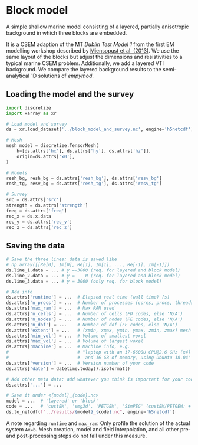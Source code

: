 # Block model


A simple shallow marine model consisting of a layered, partially anisotropic
background in which three blocks are embedded.

It is a CSEM adaption of the MT *Dublin Test Model 1* from the first EM
modelling workshop described by
[Miensopust et al. (2013)](https://doi.org/10.1093/gji/ggt066). We use the same
layout of the blocks but adjust the dimensions and resistivities to a typical
marine CSEM problem. Additionally, we add a layered VTI background. We compare
the layered background results to the semi-analytical 1D solutions of
*empymod*.


## Loading the model and the survey

```python
import discretize
import xarray as xr

# Load model and survey
ds = xr.load_dataset('../block_model_and_survey.nc', engine='h5netcdf')

# Mesh
mesh_model = discretize.TensorMesh(
    h=[ds.attrs['hx'], ds.attrs['hy'], ds.attrs['hz']],
    origin=ds.attrs['x0'],
)

# Models
resh_bg, resh_bg = ds.attrs['resh_bg'], ds.attrs['resv_bg']
resh_tg, resv_bg = ds.attrs['resh_tg'], ds.attrs['resv_tg']

# Survey
src = ds.attrs['src']
strength = ds.attrs['strength']
freq = ds.attrs['freq']
rec_x = ds.x.data
rec_y = ds.attrs['rec_y']
rec_z = ds.attrs['rec_z']
```


## Saving the data

```python
# Save the three lines; data is saved like
# np.array([[Re[0], Im[0], Re[1], Im[1], ..., Re[-1], Im[-1]])
ds.line_1.data = ... # y =-3000 (req. for layered and block model)
ds.line_2.data = ... # y =    0 (req. for layered and block model)
ds.line_3.data = ... # y = 3000 (only req. for block model)

# Add info
ds.attrs['runtime'] = ...  # Elapsed real time (wall time) [s]
ds.attrs['n_procs'] = ...  # Number of processes (cores, procs, threads)
ds.attrs['max_ram'] = ...  # Max RAM used
ds.attrs['n_cells'] = ...  # Number of cells (FD codes, else 'N/A')
ds.attrs['n_nodes'] = ...  # Number of nodes (FE codes, else 'N/A')
ds.attrs['n_dof'] = ...    # Number of dof (FE codes, else 'N/A')
ds.attrs['extent'] = ...   # (xmin, xmax, ymin, ymax, zmin, zmax) mesh ext.
ds.attrs['min_vol'] = ...  # Volume of smallest voxel
ds.attrs['max_vol'] = ...  # Volume of largest voxel
ds.attrs['machine'] = ...  # Machine info, e.g.
#                          # "laptop with an i7-6600U CPU@2.6 GHz (x4)
#                          #  and 16 GB of memory, using Ubuntu 18.04"
ds.attrs['version'] = ...  # Version number of your code
ds.attrs['date'] = datetime.today().isoformat()

# Add other meta data: add whatever you think is important for your code
ds.attrs['...'] = ...

# Save it under <{model}_{code}.nc>
model = ...  # 'layered' or 'block'
code = ...   # 'custEM', 'emg3d', 'PETGEM', 'SimPEG' (custEM/PETGEM: +'_{p}')
ds.to_netcdf(f"../results/{model}_{code}.nc", engine='h5netcdf')
```

A note regarding `runtime` and `max_ram`: Only profile the solution of the
actual system `Ax=b`. Mesh creation, model and field interpolation, and all
other pre- and post-processing steps do not fall under this measure.
